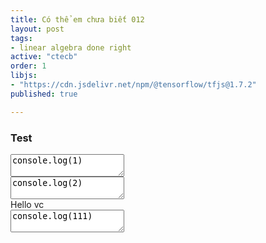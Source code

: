 ```yaml
---
title: Có thể em chưa biết 012
layout: post
tags:
- linear algebra done right
active: "ctecb"
order: 1
libjs: 
- "https://cdn.jsdelivr.net/npm/@tensorflow/tfjs@1.7.2"
published: true

---
```



### Test

<div class="language-js">
<textarea  class="code">
console.log(1)
</textarea>
</div>
<div class="language-js">
<textarea  class="code" >
console.log(2)
</textarea>
</div>
Hello vc
<div class="language-js">
<textarea  class="code">
console.log(111)
</textarea>
</div>



